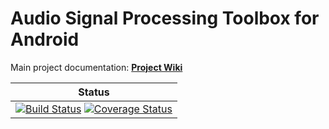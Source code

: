 # Audio Signal Processing Toolbox for Android

Main project documentation: **[Project Wiki](https://github.com/BA17-loma-1/Audio_Signal_Processing_Toolbox/wiki)**

|  Status |
| --- |
| [![Build Status](https://travis-ci.org/BA17-loma-1/Audio_Signal_Processing_Toolbox.svg?branch=master)](https://travis-ci.org/BA17-loma-1/Audio_Signal_Processing_Toolbox) [![Coverage Status](https://coveralls.io/repos/github/BA17-loma-1/Audio_Signal_Processing_Toolbox/badge.svg?branch=master)](https://coveralls.io/github/BA17-loma-1/Audio_Signal_Processing_Toolbox?branch=master) |
